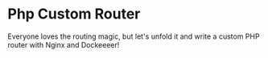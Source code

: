 # Php Custom Router
Everyone loves the routing magic, but let's unfold it and write a custom PHP router with Nginx and Dockeeeer!
